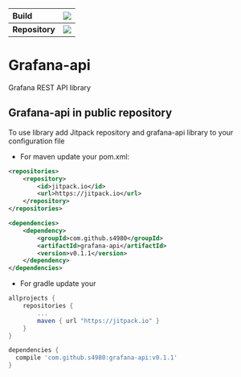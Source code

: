  **Build**      | [![](https://travis-ci.org/s4980/grafana-api.svg)](https://travis-ci.org/s4980/grafana-api) 
 :--------- | :---: 
 **Repository** | [![](https://jitpack.io/v/s4980/grafana-api.svg)](https://jitpack.io/#s4980/grafana-api) 
# Grafana-api
Grafana REST API library

## Grafana-api in public repository
To use library add Jitpack repository and grafana-api library to your configuration file
* For maven update your pom.xml:
```xml
<repositories>
    <repository>
        <id>jitpack.io</id>
        <url>https://jitpack.io</url>
    </repository>
</repositories>

<dependencies>
    <dependency>
        <groupId>com.github.s4980</groupId>
        <artifactId>grafana-api</artifactId>
        <version>v0.1.1</version>
    </dependency>
</dependencies>
```

* For gradle update your 
```gradle
allprojects {
	repositories {
		...
		maven { url "https://jitpack.io" }
	}
}

dependencies {
  compile 'com.github.s4980:grafana-api:v0.1.1'
}
```

